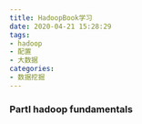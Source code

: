 ```yaml
---
title: HadoopBook学习
date: 2020-04-21 15:28:29
tags:
- hadoop
- 配置
- 大数据
categories:
- 数据挖掘
---
```




### PartI hadoop fundamentals

